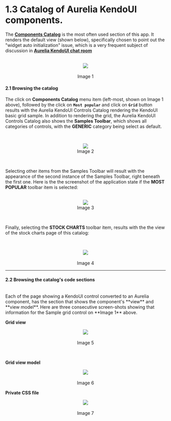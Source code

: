 # 1.3 Catalog of Aurelia KendoUI components.
The **[Components Catalog](http://aurelia-ui-toolkits.github.io/demo-kendo/#/samples/generic)** is the most often used section of this app. It renders the default view (shown below), specifically chosen to point out the "widget auto initialization" issue, which is a very frequent subject of discussion in **[Aurelia KendoUI chat room](https://gitter.im/adriatic/Aurelia-KendoUI)** 
<br><br>

<p align=center>
  <img src="https://cloud.githubusercontent.com/assets/2712405/15590050/a277e6b8-2363-11e6-94a7-57f041b1a2d8.png"></img>
 <br><br>
 Image 1
</p>

#### 2.1 Browsing the catalog

The click on **Components Catalog** menu item (left-most, shown on Image 1 above), followed by the click on **`Most popular`** and click on **`Grid`** button results with the Aurelia KendoUI Controls Catalog rendering the KendoUI basic grid sample. In addition to rendering the grid, the Aurelia KendoUI Controls Catalog also shows the **Samples Toolbar**, which shows all categories of controls, with the **GENERIC** category being select as default. 

<br>

<p align=center>
  <img src="https://cloud.githubusercontent.com/assets/2712405/13230848/0af301f2-d975-11e5-8421-8d4488a130b6.png"></img>
<br>
  Image 2
</p>

<br>

Selecting other items from the Samples Toolbar will result with the appearance of the second instance of the Samples Toolbar, right beneath the first one. Here is the the screenshot of the application state if the **MOST POPULAR** toolbar item is selected:
<br>
<br>

<p align=center>
  <img src="https://cloud.githubusercontent.com/assets/2712405/13231064/ff2f3d44-d975-11e5-84e2-69a2bbfebee0.png"></img>
 <br>
Image 3
</p>

<br>

Finally, selecting the **STOCK CHARTS** toolbar item, results with the the view of the stock charts page of this catalog:

<br>

<p align=center>
  <img src="https://cloud.githubusercontent.com/assets/2712405/13233828/9b9c51d2-d983-11e5-8818-c50d27cad9ff.png"></img>
 <br><br>
Image 4
</p>

* * *
#### 2.2 Browsing the catalog's code sections
<br>
Each of the page showing a KendoUI control converted to an Aurelia component, has the section that shows the component's **view** and **view model**. Here are three consecutive screen-shots showing that information for the Sample grid control on **Image 1** above.


**Grid view**

<p align=center>
  <img src="https://cloud.githubusercontent.com/assets/2712405/13233914/247a9626-d984-11e5-9353-9ce69a19a114.png"></img>
 <br><br>
Image 5
</p>

<br>

**Grid view model**

<p align=center>
  <img src="https://cloud.githubusercontent.com/assets/2712405/13233950/48312120-d984-11e5-9fa6-16534a368d02.png"></img>
 <br><br>
Image 6
</p>


**Private CSS file**

<p align=center>
  <img src="https://cloud.githubusercontent.com/assets/2712405/13233984/6ad606c8-d984-11e5-9a19-606cca7a1610.png"></img>
 <br><br>
Image 7
</p>

